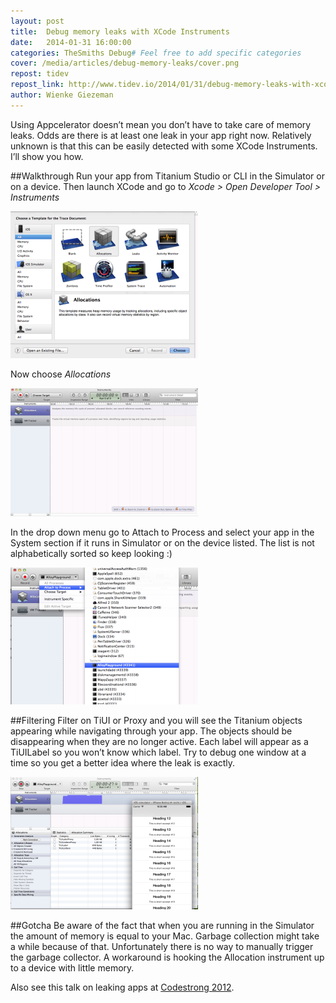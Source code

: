 ```yaml
---
layout: post
title:  Debug memory leaks with XCode Instruments
date:   2014-01-31 16:00:00
categories: TheSmiths Debug# Feel free to add specific categories 
cover: /media/articles/debug-memory-leaks/cover.png
repost: tidev
repost_link: http://www.tidev.io/2014/01/31/debug-memory-leaks-with-xcode-instruments/ 
author: Wienke Giezeman 
---
```


Using Appcelerator doesn’t mean you don’t have to take care of memory leaks.
Odds are there is at least one leak in your app right now. Relatively unknown is that this can be
easily detected with some XCode Instruments. I’ll show you how.

<!--more-->

##Walkthrough
Run your app from Titanium Studio or CLI in the Simulator or on a device. Then launch XCode and go
to *Xcode > Open Developer Tool > Instruments*

![Schema #1](/media/articles/debug-memory-leaks/schema1.png)

Now choose *Allocations*

![Schema #2](/media/articles/debug-memory-leaks/schema2.png)

In the drop down menu go to Attach to Process and select your app in the System section if it runs
in Simulator or on the device listed. The list is not alphabetically sorted so keep looking :)

![Schema #3](/media/articles/debug-memory-leaks/schema3.png)

##Filtering
Filter on TiUI or Proxy and you will see the Titanium objects appearing while navigating through
your app. The objects should be disappearing when they are no longer active. Each label will appear
as a TiUILabel so you won’t know which label. Try to debug one window at a time so you get a better
idea where the leak is exactly.

![Schema #4](/media/articles/debug-memory-leaks/schema4.png)

##Gotcha
Be aware of the fact that when you are running in the Simulator the amount of memory is equal to
your Mac. Garbage collection might take a while because of that. Unfortunately there is no way to
manually trigger the garbage collector. A workaround is hooking the Allocation instrument up to a
device with little memory.

Also see this talk on leaking apps at [Codestrong 2012](https://vimeo.com/29804284).
